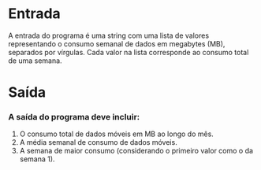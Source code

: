 # Entrada
A entrada do programa é uma string com uma lista de valores
representando o consumo semanal de dados em megabytes (MB),
separados por vírgulas.
Cada valor na lista corresponde ao consumo total de uma semana.

# Saída
### A saída do programa deve incluir:

1. O consumo total de dados móveis em MB ao longo do mês.
2. A média semanal de consumo de dados móveis.
3. A semana de maior consumo (considerando o primeiro valor como o da semana 1).